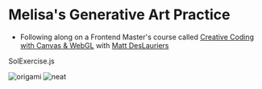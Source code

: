 # Melisa's Generative Art Practice

- Following along on a Frontend Master's course called [Creative Coding with Canvas & WebGL](https://frontendmasters.com/courses/canvas-webgl/) with [Matt DesLauriers](https://www.mattdesl.com/)

SolExercise.js

![origami](https://user-images.githubusercontent.com/15054255/187098451-5f414bd4-65c3-4cc2-8ccc-e4bf3b12e3c2.png)
![neat](https://user-images.githubusercontent.com/15054255/187098452-02df70ef-ef28-4597-a333-41e08a5fea6d.png)
